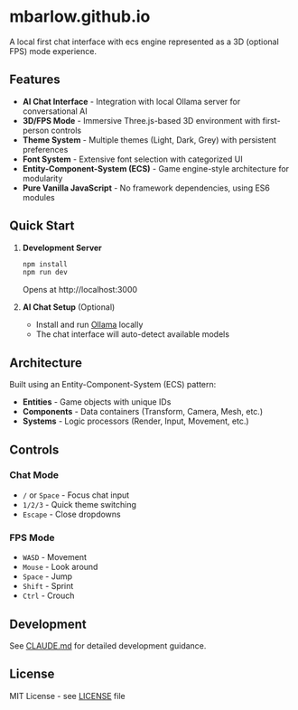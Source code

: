 # mbarlow.github.io

A local first chat interface with ecs engine represented as a 3D (optional FPS) mode experience.

## Features

- **AI Chat Interface** - Integration with local Ollama server for conversational AI
- **3D/FPS Mode** - Immersive Three.js-based 3D environment with first-person controls
- **Theme System** - Multiple themes (Light, Dark, Grey) with persistent preferences
- **Font System** - Extensive font selection with categorized UI
- **Entity-Component-System (ECS)** - Game engine-style architecture for modularity
- **Pure Vanilla JavaScript** - No framework dependencies, using ES6 modules

## Quick Start

1. **Development Server**
   ```bash
   npm install
   npm run dev
   ```
   Opens at http://localhost:3000

2. **AI Chat Setup** (Optional)
   - Install and run [Ollama](https://ollama.ai) locally
   - The chat interface will auto-detect available models

## Architecture

Built using an Entity-Component-System (ECS) pattern:
- **Entities** - Game objects with unique IDs
- **Components** - Data containers (Transform, Camera, Mesh, etc.)
- **Systems** - Logic processors (Render, Input, Movement, etc.)

## Controls

### Chat Mode
- `/` or `Space` - Focus chat input
- `1/2/3` - Quick theme switching
- `Escape` - Close dropdowns

### FPS Mode
- `WASD` - Movement
- `Mouse` - Look around
- `Space` - Jump
- `Shift` - Sprint
- `Ctrl` - Crouch

## Development

See [CLAUDE.md](CLAUDE.md) for detailed development guidance.

## License

MIT License - see [LICENSE](LICENSE) file
